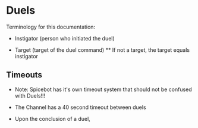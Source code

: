 # Duels

Terminology for this documentation:

* Instigator (person who initiated the duel)

* Target (target of the duel command)
** If not a target, the target equals instigator

## Timeouts

* Note: Spicebot has it's own timeout system that should not be confused with Duels!!!

* The Channel has a 40 second timeout between duels

* Upon the conclusion of a duel, 
